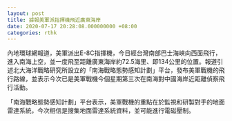 ```yaml
---
layout: post
title: 據報美軍派指揮機飛近廣東海岸
date: 2020-07-17 20:28:08.000000000 +08:00
categories: rthk
---
```


內地環球網報道，美軍派出E-8C指揮機，今日經台灣南部巴士海峽向西面飛行，進入南海上空，並一度飛至距離廣東海岸約72.5海里、即134公里的位置。報道引述北大海洋戰略研究所設立的「南海戰略態勢感知計劃」平台，發布美軍戰機的飛行路線，並表示今次已是美軍戰機今個星期第三次在南海對中國海岸近距離偵察飛行活動。

「南海戰略態勢感知計劃」平台表示，美軍戰機的重點在於監視和研製對手的地面雷達系統，今次相信是搜集地面雷達系統資料，並可能進行電磁壓制。
